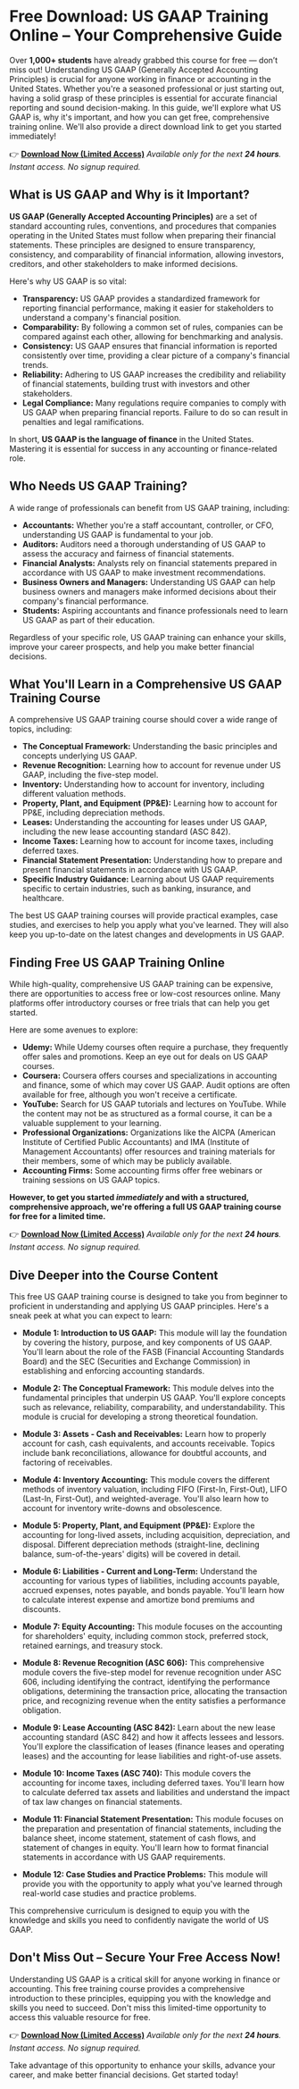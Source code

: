 # Free Download: US GAAP Training Online – Your Comprehensive Guide

Over **1,000+ students** have already grabbed this course for free — don’t miss out! Understanding US GAAP (Generally Accepted Accounting Principles) is crucial for anyone working in finance or accounting in the United States. Whether you're a seasoned professional or just starting out, having a solid grasp of these principles is essential for accurate financial reporting and sound decision-making. In this guide, we'll explore what US GAAP is, why it's important, and how you can get free, comprehensive training online. We'll also provide a direct download link to get you started immediately!

👉 [**Download Now (Limited Access)**](https://udemywork.com/us-gaap-training-online)
_Available only for the next **24 hours**. Instant access. No signup required._

## What is US GAAP and Why is it Important?

**US GAAP (Generally Accepted Accounting Principles)** are a set of standard accounting rules, conventions, and procedures that companies operating in the United States must follow when preparing their financial statements. These principles are designed to ensure transparency, consistency, and comparability of financial information, allowing investors, creditors, and other stakeholders to make informed decisions.

Here's why US GAAP is so vital:

*   **Transparency:** US GAAP provides a standardized framework for reporting financial performance, making it easier for stakeholders to understand a company's financial position.
*   **Comparability:** By following a common set of rules, companies can be compared against each other, allowing for benchmarking and analysis.
*   **Consistency:** US GAAP ensures that financial information is reported consistently over time, providing a clear picture of a company's financial trends.
*   **Reliability:** Adhering to US GAAP increases the credibility and reliability of financial statements, building trust with investors and other stakeholders.
*   **Legal Compliance:** Many regulations require companies to comply with US GAAP when preparing financial reports. Failure to do so can result in penalties and legal ramifications.

In short, **US GAAP is the language of finance** in the United States. Mastering it is essential for success in any accounting or finance-related role.

## Who Needs US GAAP Training?

A wide range of professionals can benefit from US GAAP training, including:

*   **Accountants:** Whether you're a staff accountant, controller, or CFO, understanding US GAAP is fundamental to your job.
*   **Auditors:** Auditors need a thorough understanding of US GAAP to assess the accuracy and fairness of financial statements.
*   **Financial Analysts:** Analysts rely on financial statements prepared in accordance with US GAAP to make investment recommendations.
*   **Business Owners and Managers:** Understanding US GAAP can help business owners and managers make informed decisions about their company's financial performance.
*   **Students:** Aspiring accountants and finance professionals need to learn US GAAP as part of their education.

Regardless of your specific role, US GAAP training can enhance your skills, improve your career prospects, and help you make better financial decisions.

## What You'll Learn in a Comprehensive US GAAP Training Course

A comprehensive US GAAP training course should cover a wide range of topics, including:

*   **The Conceptual Framework:** Understanding the basic principles and concepts underlying US GAAP.
*   **Revenue Recognition:** Learning how to account for revenue under US GAAP, including the five-step model.
*   **Inventory:** Understanding how to account for inventory, including different valuation methods.
*   **Property, Plant, and Equipment (PP&E):** Learning how to account for PP&E, including depreciation methods.
*   **Leases:** Understanding the accounting for leases under US GAAP, including the new lease accounting standard (ASC 842).
*   **Income Taxes:** Learning how to account for income taxes, including deferred taxes.
*   **Financial Statement Presentation:** Understanding how to prepare and present financial statements in accordance with US GAAP.
*   **Specific Industry Guidance:** Learning about US GAAP requirements specific to certain industries, such as banking, insurance, and healthcare.

The best US GAAP training courses will provide practical examples, case studies, and exercises to help you apply what you've learned. They will also keep you up-to-date on the latest changes and developments in US GAAP.

## Finding Free US GAAP Training Online

While high-quality, comprehensive US GAAP training can be expensive, there are opportunities to access free or low-cost resources online. Many platforms offer introductory courses or free trials that can help you get started.

Here are some avenues to explore:

*   **Udemy:** While Udemy courses often require a purchase, they frequently offer sales and promotions. Keep an eye out for deals on US GAAP courses.
*   **Coursera:** Coursera offers courses and specializations in accounting and finance, some of which may cover US GAAP. Audit options are often available for free, although you won't receive a certificate.
*   **YouTube:** Search for US GAAP tutorials and lectures on YouTube. While the content may not be as structured as a formal course, it can be a valuable supplement to your learning.
*   **Professional Organizations:** Organizations like the AICPA (American Institute of Certified Public Accountants) and IMA (Institute of Management Accountants) offer resources and training materials for their members, some of which may be publicly available.
*   **Accounting Firms:** Some accounting firms offer free webinars or training sessions on US GAAP topics.

**However, to get you started *immediately* and with a structured, comprehensive approach, we're offering a full US GAAP training course for free for a limited time.**

👉 [**Download Now (Limited Access)**](https://udemywork.com/us-gaap-training-online)
_Available only for the next **24 hours**. Instant access. No signup required._

## Dive Deeper into the Course Content

This free US GAAP training course is designed to take you from beginner to proficient in understanding and applying US GAAP principles. Here's a sneak peek at what you can expect to learn:

*   **Module 1: Introduction to US GAAP:** This module will lay the foundation by covering the history, purpose, and key components of US GAAP. You'll learn about the role of the FASB (Financial Accounting Standards Board) and the SEC (Securities and Exchange Commission) in establishing and enforcing accounting standards.

*   **Module 2: The Conceptual Framework:** This module delves into the fundamental principles that underpin US GAAP. You'll explore concepts such as relevance, reliability, comparability, and understandability. This module is crucial for developing a strong theoretical foundation.

*   **Module 3: Assets - Cash and Receivables:** Learn how to properly account for cash, cash equivalents, and accounts receivable. Topics include bank reconciliations, allowance for doubtful accounts, and factoring of receivables.

*   **Module 4: Inventory Accounting:** This module covers the different methods of inventory valuation, including FIFO (First-In, First-Out), LIFO (Last-In, First-Out), and weighted-average. You'll also learn how to account for inventory write-downs and obsolescence.

*   **Module 5: Property, Plant, and Equipment (PP&E):** Explore the accounting for long-lived assets, including acquisition, depreciation, and disposal. Different depreciation methods (straight-line, declining balance, sum-of-the-years' digits) will be covered in detail.

*   **Module 6: Liabilities - Current and Long-Term:** Understand the accounting for various types of liabilities, including accounts payable, accrued expenses, notes payable, and bonds payable. You'll learn how to calculate interest expense and amortize bond premiums and discounts.

*   **Module 7: Equity Accounting:** This module focuses on the accounting for shareholders' equity, including common stock, preferred stock, retained earnings, and treasury stock.

*   **Module 8: Revenue Recognition (ASC 606):** This comprehensive module covers the five-step model for revenue recognition under ASC 606, including identifying the contract, identifying the performance obligations, determining the transaction price, allocating the transaction price, and recognizing revenue when the entity satisfies a performance obligation.

*   **Module 9: Lease Accounting (ASC 842):** Learn about the new lease accounting standard (ASC 842) and how it affects lessees and lessors. You'll explore the classification of leases (finance leases and operating leases) and the accounting for lease liabilities and right-of-use assets.

*   **Module 10: Income Taxes (ASC 740):** This module covers the accounting for income taxes, including deferred taxes. You'll learn how to calculate deferred tax assets and liabilities and understand the impact of tax law changes on financial statements.

*   **Module 11: Financial Statement Presentation:** This module focuses on the preparation and presentation of financial statements, including the balance sheet, income statement, statement of cash flows, and statement of changes in equity. You'll learn how to format financial statements in accordance with US GAAP requirements.

*   **Module 12: Case Studies and Practice Problems:** This module will provide you with the opportunity to apply what you've learned through real-world case studies and practice problems.

This comprehensive curriculum is designed to equip you with the knowledge and skills you need to confidently navigate the world of US GAAP.

## Don't Miss Out – Secure Your Free Access Now!

Understanding US GAAP is a critical skill for anyone working in finance or accounting. This free training course provides a comprehensive introduction to these principles, equipping you with the knowledge and skills you need to succeed. Don't miss this limited-time opportunity to access this valuable resource for free.

👉 [**Download Now (Limited Access)**](https://udemywork.com/us-gaap-training-online)
_Available only for the next **24 hours**. Instant access. No signup required._

Take advantage of this opportunity to enhance your skills, advance your career, and make better financial decisions. Get started today!
